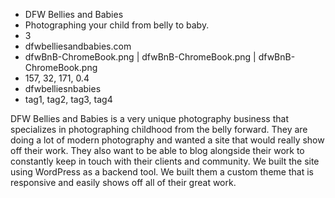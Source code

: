 * DFW Bellies and Babies
* Photographing your child from belly to baby.
* 3
* dfwbelliesandbabies.com
* dfwBnB-ChromeBook.png | dfwBnB-ChromeBook.png | dfwBnB-ChromeBook.png
* 157, 32, 171, 0.4
* dfwbelliesnbabies
* tag1, tag2, tag3, tag4

DFW Bellies and Babies is a very unique photography business that specializes in photographing childhood from the belly forward. They are doing a lot of modern photography and wanted a site that would really show off their work. They also want to be able to blog alongside their work to constantly keep in touch with their clients and community. We built the site using WordPress as a backend tool. We built them a custom theme that is responsive and easily shows off all of their great work.


